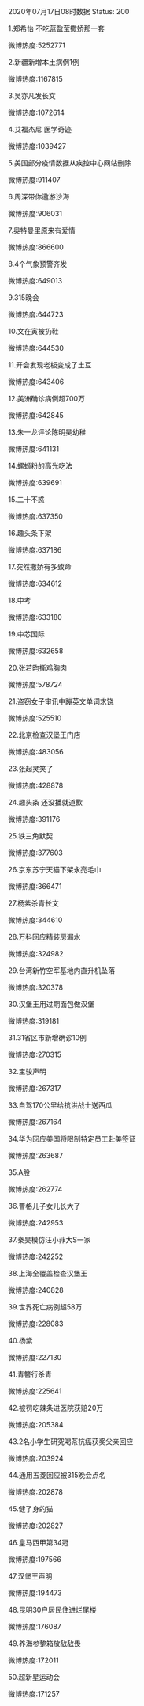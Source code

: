 2020年07月17日08时数据
Status: 200

1.郑希怡 不吃蓝盈莹撒娇那一套

微博热度:5252771

2.新疆新增本土病例1例

微博热度:1167815

3.吴亦凡发长文

微博热度:1072614

4.艾福杰尼 医学奇迹

微博热度:1039427

5.美国部分疫情数据从疾控中心网站删除

微博热度:911407

6.周深带你遨游沙海

微博热度:906031

7.奥特曼里原来有爱情

微博热度:866600

8.4个气象预警齐发

微博热度:649013

9.315晚会

微博热度:644723

10.文在寅被扔鞋

微博热度:644530

11.开会发现老板变成了土豆

微博热度:643406

12.美洲确诊病例超700万

微博热度:642845

13.朱一龙评论陈明昊幼稚

微博热度:641131

14.螺蛳粉的高光吃法

微博热度:639691

15.二十不惑

微博热度:637350

16.趣头条下架

微博热度:637186

17.突然撒娇有多致命

微博热度:634612

18.中考

微博热度:633180

19.中芯国际

微博热度:632658

20.张若昀撕鸡胸肉

微博热度:578724

21.盗窃女子审讯中蹦英文单词求饶

微博热度:525510

22.北京检查汉堡王门店

微博热度:483056

23.张起灵笑了

微博热度:428878

24.趣头条 还没播就道歉

微博热度:391176

25.铁三角默契

微博热度:377603

26.京东苏宁天猫下架永亮毛巾

微博热度:366471

27.杨紫杀青长文

微博热度:344610

28.万科回应精装房漏水

微博热度:324982

29.台湾新竹空军基地内直升机坠落

微博热度:320378

30.汉堡王用过期面包做汉堡

微博热度:319181

31.31省区市新增确诊10例

微博热度:270315

32.宝骏声明

微博热度:267317

33.自驾170公里给抗洪战士送西瓜

微博热度:267164

34.华为回应美国将限制特定员工赴美签证

微博热度:263687

35.A股

微博热度:262774

36.曹格儿子女儿长大了

微博热度:242953

37.秦昊模仿汪小菲大S一家

微博热度:242252

38.上海全覆盖检查汉堡王

微博热度:240828

39.世界死亡病例超58万

微博热度:228083

40.杨紫

微博热度:227130

41.青簪行杀青

微博热度:225641

42.被罚吃辣条进医院获赔20万

微博热度:205384

43.2名小学生研究喝茶抗癌获奖父亲回应

微博热度:203924

44.通用五菱回应被315晚会点名

微博热度:202878

45.健了身的猫

微博热度:202827

46.皇马西甲第34冠

微博热度:197566

47.汉堡王声明

微博热度:194473

48.昆明30户居民住进烂尾楼

微博热度:176087

49.养海参整箱放敌敌畏

微博热度:172011

50.超新星运动会

微博热度:171257

